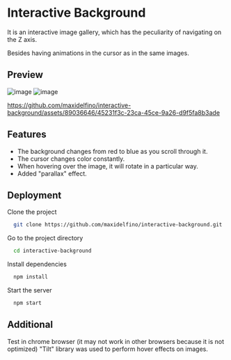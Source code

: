 
# Interactive Background

It is an interactive image gallery, which has the peculiarity of navigating on the Z axis.

Besides having animations in the cursor as in the same images.


## Preview
![image](https://github.com/maxidelfino/interactive-background/assets/89036646/0d43642e-6b29-49ed-bfcd-4598605424be)
![image](https://github.com/maxidelfino/interactive-background/assets/89036646/c582266e-870d-41c2-bf0c-000e199952f3)

https://github.com/maxidelfino/interactive-background/assets/89036646/45231f3c-23ca-45ce-9a26-d9f5fa8b3ade





## Features

- The background changes from red to blue as you scroll through it.
- The cursor changes color constantly.
- When hovering over the image, it will rotate in a particular way.
- Added "parallax" effect.


## Deployment

Clone the project

```bash
  git clone https://github.com/maxidelfino/interactive-background.git
```

Go to the project directory

```bash
  cd interactive-background
```

Install dependencies

```bash
  npm install
```

Start the server

```bash
  npm start
```


## Additional

Test in chrome browser (it may not work in other browsers because it is not optimized)
"Tilt" library was used to perform hover effects on images.
